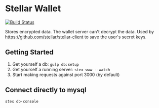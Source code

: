 # Stellar Wallet
[![Build Status](https://travis-ci.org/stellar/stellar-wallet.svg?branch=master)](https://travis-ci.org/stellar/stellar-wallet)

Stores encrypted data. The wallet server can't decrypt the data. Used by https://github.com/stellar/stellar-client to save the user's secret keys. 



## Getting Started

1. Get yourself a db: `gulp db:setup`
1. Get yourself a running server: `stex www --watch`
1. Start making requests against port 3000 (by default)

## Connect directly to mysql

`stex db-console`
